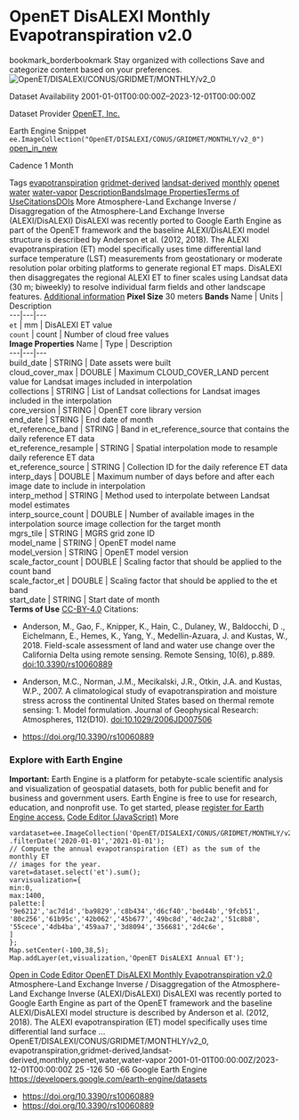  
#  OpenET DisALEXI Monthly Evapotranspiration v2.0 
bookmark_borderbookmark Stay organized with collections  Save and categorize content based on your preferences.
![OpenET/DISALEXI/CONUS/GRIDMET/MONTHLY/v2_0](https://developers.google.com/earth-engine/datasets/images/OpenET/OpenET_DISALEXI_CONUS_GRIDMET_MONTHLY_v2_0_sample.png) 

Dataset Availability
    2001-01-01T00:00:00Z–2023-12-01T00:00:00Z 

Dataset Provider
     [ OpenET, Inc. ](https://openetdata.org/) 

Earth Engine Snippet
     `    ee.ImageCollection("OpenET/DISALEXI/CONUS/GRIDMET/MONTHLY/v2_0")   ` [ open_in_new ](https://code.earthengine.google.com/?scriptPath=Examples:Datasets/OpenET/OpenET_DISALEXI_CONUS_GRIDMET_MONTHLY_v2_0) 

Cadence
    1 Month 

Tags
     [evapotranspiration](https://developers.google.com/earth-engine/datasets/tags/evapotranspiration) [gridmet-derived](https://developers.google.com/earth-engine/datasets/tags/gridmet-derived) [landsat-derived](https://developers.google.com/earth-engine/datasets/tags/landsat-derived) [monthly](https://developers.google.com/earth-engine/datasets/tags/monthly) [openet](https://developers.google.com/earth-engine/datasets/tags/openet) [water](https://developers.google.com/earth-engine/datasets/tags/water) [water-vapor](https://developers.google.com/earth-engine/datasets/tags/water-vapor)
[Description](https://developers.google.com/earth-engine/datasets/catalog/OpenET_DISALEXI_CONUS_GRIDMET_MONTHLY_v2_0#description)[Bands](https://developers.google.com/earth-engine/datasets/catalog/OpenET_DISALEXI_CONUS_GRIDMET_MONTHLY_v2_0#bands)[Image Properties](https://developers.google.com/earth-engine/datasets/catalog/OpenET_DISALEXI_CONUS_GRIDMET_MONTHLY_v2_0#image-properties)[Terms of Use](https://developers.google.com/earth-engine/datasets/catalog/OpenET_DISALEXI_CONUS_GRIDMET_MONTHLY_v2_0#terms-of-use)[Citations](https://developers.google.com/earth-engine/datasets/catalog/OpenET_DISALEXI_CONUS_GRIDMET_MONTHLY_v2_0#citations)[DOIs](https://developers.google.com/earth-engine/datasets/catalog/OpenET_DISALEXI_CONUS_GRIDMET_MONTHLY_v2_0#dois) More
Atmosphere-Land Exchange Inverse / Disaggregation of the Atmosphere-Land Exchange Inverse (ALEXI/DisALEXI)
DisALEXI was recently ported to Google Earth Engine as part of the OpenET framework and the baseline ALEXI/DisALEXI model structure is described by Anderson et al. (2012, 2018). The ALEXI evapotranspiration (ET) model specifically uses time differential land surface temperature (LST) measurements from geostationary or moderate resolution polar orbiting platforms to generate regional ET maps. DisALEXI then disaggregates the regional ALEXI ET to finer scales using Landsat data (30 m; biweekly) to resolve individual farm fields and other landscape features. [Additional information](https://openetdata.org/methodologies/)
**Pixel Size** 30 meters 
**Bands**
Name | Units | Description  
---|---|---  
`et` | mm | DisALEXI ET value  
`count` | count | Number of cloud free values  
**Image Properties**
Name | Type | Description  
---|---|---  
build_date | STRING | Date assets were built  
cloud_cover_max | DOUBLE | Maximum CLOUD_COVER_LAND percent value for Landsat images included in interpolation  
collections | STRING | List of Landsat collections for Landsat images included in the interpolation  
core_version | STRING | OpenET core library version  
end_date | STRING | End date of month  
et_reference_band | STRING | Band in et_reference_source that contains the daily reference ET data  
et_reference_resample | STRING | Spatial interpolation mode to resample daily reference ET data  
et_reference_source | STRING | Collection ID for the daily reference ET data  
interp_days | DOUBLE | Maximum number of days before and after each image date to include in interpolation  
interp_method | STRING | Method used to interpolate between Landsat model estimates  
interp_source_count | DOUBLE | Number of available images in the interpolation source image collection for the target month  
mgrs_tile | STRING | MGRS grid zone ID  
model_name | STRING | OpenET model name  
model_version | STRING | OpenET model version  
scale_factor_count | DOUBLE | Scaling factor that should be applied to the count band  
scale_factor_et | DOUBLE | Scaling factor that should be applied to the et band  
start_date | STRING | Start date of month  
**Terms of Use**
[CC-BY-4.0](https://spdx.org/licenses/CC-BY-4.0.html)
Citations:
  * Anderson, M., Gao, F., Knipper, K., Hain, C., Dulaney, W., Baldocchi, D ., Eichelmann, E., Hemes, K., Yang, Y., Medellin-Azuara, J. and Kustas, W., 2018. Field-scale assessment of land and water use change over the California Delta using remote sensing. Remote Sensing, 10(6), p.889. [doi:10.3390/rs10060889](https://doi.org/10.3390/rs10060889)
  * Anderson, M.C., Norman, J.M., Mecikalski, J.R., Otkin, J.A. and Kustas, W.P., 2007. A climatological study of evapotranspiration and moisture stress across the continental United States based on thermal remote sensing: 1. Model formulation. Journal of Geophysical Research: Atmospheres, 112(D10). [doi:10.1029/2006JD007506](https://doi.org/10.1029/2006JD007506)


  * [ https://doi.org/10.3390/rs10060889 ](https://doi.org/10.3390/rs10060889)


### Explore with Earth Engine
**Important:** Earth Engine is a platform for petabyte-scale scientific analysis and visualization of geospatial datasets, both for public benefit and for business and government users. Earth Engine is free to use for research, education, and nonprofit use. To get started, please [register for Earth Engine access.](https://console.cloud.google.com/earth-engine)
[Code Editor (JavaScript)](https://developers.google.com/earth-engine/datasets/catalog/OpenET_DISALEXI_CONUS_GRIDMET_MONTHLY_v2_0#code-editor-javascript-sample) More
```
vardataset=ee.ImageCollection('OpenET/DISALEXI/CONUS/GRIDMET/MONTHLY/v2_0')
.filterDate('2020-01-01','2021-01-01');
// Compute the annual evapotranspiration (ET) as the sum of the monthly ET
// images for the year.
varet=dataset.select('et').sum();
varvisualization={
min:0,
max:1400,
palette:[
'9e6212','ac7d1d','ba9829','c8b434','d6cf40','bed44b','9fcb51',
'80c256','61b95c','42b062','45b677','49bc8d','4dc2a2','51c8b8',
'55cece','4db4ba','459aa7','3d8094','356681','2d4c6e',
]
};
Map.setCenter(-100,38,5);
Map.addLayer(et,visualization,'OpenET DisALEXI Annual ET');
```
[ Open in Code Editor ](https://code.earthengine.google.com/?scriptPath=Examples:Datasets/OpenET/OpenET_DISALEXI_CONUS_GRIDMET_MONTHLY_v2_0)
[ OpenET DisALEXI Monthly Evapotranspiration v2.0 ](https://developers.google.com/earth-engine/datasets/catalog/OpenET_DISALEXI_CONUS_GRIDMET_MONTHLY_v2_0)
Atmosphere-Land Exchange Inverse / Disaggregation of the Atmosphere-Land Exchange Inverse (ALEXI/DisALEXI) DisALEXI was recently ported to Google Earth Engine as part of the OpenET framework and the baseline ALEXI/DisALEXI model structure is described by Anderson et al. (2012, 2018). The ALEXI evapotranspiration (ET) model specifically uses time differential land surface …
OpenET/DISALEXI/CONUS/GRIDMET/MONTHLY/v2_0, evapotranspiration,gridmet-derived,landsat-derived,monthly,openet,water,water-vapor 
2001-01-01T00:00:00Z/2023-12-01T00:00:00Z
25 -126 50 -66 
Google Earth Engine
https://developers.google.com/earth-engine/datasets
  * [ https://doi.org/10.3390/rs10060889 ](https://doi.org/https://openetdata.org/)
  * [ https://doi.org/10.3390/rs10060889 ](https://doi.org/https://developers.google.com/earth-engine/datasets/catalog/OpenET_DISALEXI_CONUS_GRIDMET_MONTHLY_v2_0)


